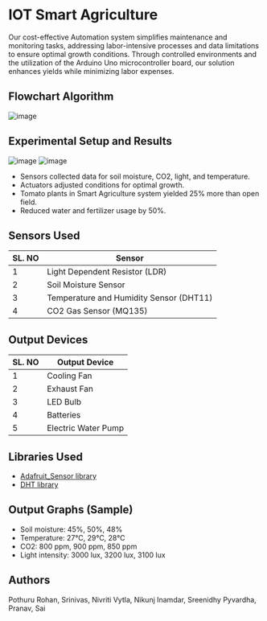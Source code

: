 # IOT Smart Agriculture
Our cost-effective Automation system simplifies maintenance and monitoring tasks, addressing labor-intensive processes and data limitations to ensure optimal growth conditions. Through controlled environments and the utilization of the Arduino Uno microcontroller board, our solution enhances yields while minimizing labor expenses.

## Flowchart Algorithm
![image](https://github.com/rohzzn/smart_agriculture/assets/47408756/72248b64-2692-473b-aa88-8815dc5e2b3d)


## Experimental Setup and Results
![image](https://github.com/rohzzn/smart_agriculture/assets/47408756/86b03558-f81a-4cf1-9582-0272087680c5)
![image](https://github.com/rohzzn/smart_agriculture/assets/47408756/155e146e-21a0-488d-b43b-e13cfc6bdcdd)




- Sensors collected data for soil moisture, CO2, light, and temperature.
- Actuators adjusted conditions for optimal growth.
- Tomato plants in Smart Agriculture system yielded 25% more than open field.
- Reduced water and fertilizer usage by 50%.

## Sensors Used
| SL. NO | Sensor                                 |
|--------|----------------------------------------|
| 1      | Light Dependent Resistor (LDR)         |
| 2      | Soil Moisture Sensor                   |
| 3      | Temperature and Humidity Sensor (DHT11) |
| 4      | CO2 Gas Sensor (MQ135)                 |


## Output Devices
| SL. NO | Output Device      |
|--------|--------------------|
| 1      | Cooling Fan        |
| 2      | Exhaust Fan        |
| 3      | LED Bulb           |
| 4      | Batteries          |
| 5      | Electric Water Pump|

## Libraries Used
- [Adafruit_Sensor library](https://github.com/adafruit/Adafruit_Sensor)
- [DHT library](https://github.com/adafruit/DHT-sensor-library)

## Output Graphs (Sample)
- Soil moisture: 45%, 50%, 48%
- Temperature: 27°C, 29°C, 28°C
- CO2: 800 ppm, 900 ppm, 850 ppm
- Light intensity: 3000 lux, 3200 lux, 3100 lux

## Authors
Pothuru Rohan, Srinivas, Nivriti Vytla, Nikunj Inamdar, Sreenidhy Pyvardha, Pranav, Sai
